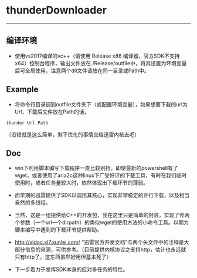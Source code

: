 # thunderDownloader

---
## 编译环境

* 使用vs2017编译的vc++（请使用 Release x86 编译器，官方SDK不支持 x64）控制台程序，输出文件放在./Release/outfile中，将其设置为环境变量后可全局使用。注意两个dll文件请放在同一目录或Path中。

## Example

* 将命令行目录调到outfile文件夹下（或配置环境变量），如果想要下载的url为Url，下载后文件放在Path的话，
```
thunder Url Path
```
（没错就是这么简单，剩下优化的事情交给迅雷内核去吧）

## Doc

* win下利用脚本编写下载程序一直比较别扭，即使最新的powershell有了wget，或者使用了aria2c这种linux下广受好评的下载工具，有时在我们临时使用时，或者任务量较大时，依然体现出下载环节的薄弱。

* 而早期的迅雷提供了SDK以调用其核心，实现非常稳定的并行下载，以及相当自然的多线程。

* 当然，这是一组提供给C++的开发包，我在这里只是简单的封装，实现了传两个参数（一个url一个dirpath）的类似wget的使用方法的小命令工具。以期为脚本编写中遇到的下载环节提供帮助。

* http://xldoc.xl7.xunlei.com/ "迅雷官方开发文档"与两个头文件中的注释是大部分信息的来源，可供参考。（目前提供内核协议之支持http，估计也永远就只有http了，这东西虽然好用但基本死了）

* 下一步着力于发挥SDK本身的应对多任务的特性。